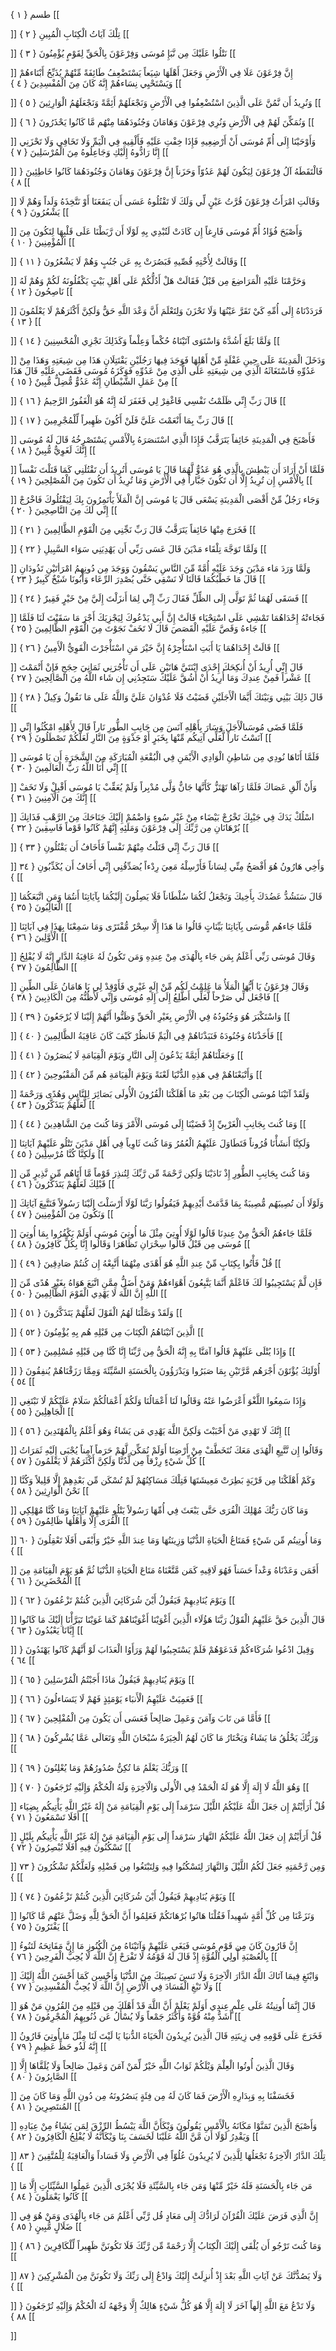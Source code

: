 طسم { ۱ }
[[


]] 
تِلْكَ آيَاتُ الْكِتَابِ الْمُبِينِ { ۲ }
[[


]] 
نَتْلُوا عَلَيْكَ مِن نَّبَإِ مُوسَى وَفِرْعَوْنَ بِالْحَقِّ لِقَوْمٍ يُؤْمِنُونَ { ۳ }
[[


]] 
إِنَّ فِرْعَوْنَ عَلَا فِي الْأَرْضِ وَجَعَلَ أَهْلَهَا شِيَعاً يَسْتَضْعِفُ طَائِفَةً مِّنْهُمْ يُذَبِّحُ أَبْنَاءهُمْ وَيَسْتَحْيِي نِسَاءهُمْ إِنَّهُ كَانَ مِنَ الْمُفْسِدِينَ { ٤ }
[[


]] 
وَنُرِيدُ أَن نَّمُنَّ عَلَى الَّذِينَ اسْتُضْعِفُوا فِي الْأَرْضِ وَنَجْعَلَهُمْ أَئِمَّةً وَنَجْعَلَهُمُ الْوَارِثِينَ { ٥ }
[[


]] 
وَنُمَكِّنَ لَهُمْ فِي الْأَرْضِ وَنُرِي فِرْعَوْنَ وَهَامَانَ وَجُنُودَهُمَا مِنْهُم مَّا كَانُوا يَحْذَرُونَ { ٦ }
[[


]] 
وَأَوْحَيْنَا إِلَى أُمِّ مُوسَى أَنْ أَرْضِعِيهِ فَإِذَا خِفْتِ عَلَيْهِ فَأَلْقِيهِ فِي الْيَمِّ وَلَا تَخَافِي وَلَا تَحْزَنِي إِنَّا رَادُّوهُ إِلَيْكِ وَجَاعِلُوهُ مِنَ الْمُرْسَلِينَ { ٧ }
[[


]] 
فَالْتَقَطَهُ آلُ فِرْعَوْنَ لِيَكُونَ لَهُمْ عَدُوّاً وَحَزَناً إِنَّ فِرْعَوْنَ وَهَامَانَ وَجُنُودَهُمَا كَانُوا خَاطِئِينَ { ۸ }
[[


]] 
وَقَالَتِ امْرَأَتُ فِرْعَوْنَ قُرَّتُ عَيْنٍ لِّي وَلَكَ لَا تَقْتُلُوهُ عَسَى أَن يَنفَعَنَا أَوْ نَتَّخِذَهُ وَلَداً وَهُمْ لَا يَشْعُرُونَ { ۹ }
[[


]] 
وَأَصْبَحَ فُؤَادُ أُمِّ مُوسَى فَارِغاً إِن كَادَتْ لَتُبْدِي بِهِ لَوْلَا أَن رَّبَطْنَا عَلَى قَلْبِهَا لِتَكُونَ مِنَ الْمُؤْمِنِينَ { ۱۰ }
[[


]] 
وَقَالَتْ لِأُخْتِهِ قُصِّيهِ فَبَصُرَتْ بِهِ عَن جُنُبٍ وَهُمْ لَا يَشْعُرُونَ { ۱۱ }
[[


]] 
وَحَرَّمْنَا عَلَيْهِ الْمَرَاضِعَ مِن قَبْلُ فَقَالَتْ هَلْ أَدُلُّكُمْ عَلَى أَهْلِ بَيْتٍ يَكْفُلُونَهُ لَكُمْ وَهُمْ لَهُ نَاصِحُونَ { ۱۲ }
[[


]] 
فَرَدَدْنَاهُ إِلَى أُمِّهِ كَيْ تَقَرَّ عَيْنُهَا وَلَا تَحْزَنَ وَلِتَعْلَمَ أَنَّ وَعْدَ اللَّهِ حَقٌّ وَلَكِنَّ أَكْثَرَهُمْ لَا يَعْلَمُونَ { ۱۳ }
[[


]] 
وَلَمَّا بَلَغَ أَشُدَّهُ وَاسْتَوَى آتَيْنَاهُ حُكْماً وَعِلْماً وَكَذَلِكَ نَجْزِي الْمُحْسِنِينَ { ۱٤ }
[[


]] 
وَدَخَلَ الْمَدِينَةَ عَلَى حِينِ غَفْلَةٍ مِّنْ أَهْلِهَا فَوَجَدَ فِيهَا رَجُلَيْنِ يَقْتَتِلَانِ هَذَا مِن شِيعَتِهِ وَهَذَا مِنْ عَدُوِّهِ فَاسْتَغَاثَهُ الَّذِي مِن شِيعَتِهِ عَلَى الَّذِي مِنْ عَدُوِّهِ فَوَكَزَهُ مُوسَى فَقَضَى عَلَيْهِ قَالَ هَذَا مِنْ عَمَلِ الشَّيْطَانِ إِنَّهُ عَدُوٌّ مُّضِلٌّ مُّبِينٌ { ۱٥ }
[[


]] 
قَالَ رَبِّ إِنِّي ظَلَمْتُ نَفْسِي فَاغْفِرْ لِي فَغَفَرَ لَهُ إِنَّهُ هُوَ الْغَفُورُ الرَّحِيمُ { ۱٦ }
[[


]] 
قَالَ رَبِّ بِمَا أَنْعَمْتَ عَلَيَّ فَلَنْ أَكُونَ ظَهِيراً لِّلْمُجْرِمِينَ { ۱٧ }
[[


]] 
فَأَصْبَحَ فِي الْمَدِينَةِ خَائِفاً يَتَرَقَّبُ فَإِذَا الَّذِي اسْتَنصَرَهُ بِالْأَمْسِ يَسْتَصْرِخُهُ قَالَ لَهُ مُوسَى إِنَّكَ لَغَوِيٌّ مُّبِينٌ { ۱۸ }
[[


]] 
فَلَمَّا أَنْ أَرَادَ أَن يَبْطِشَ بِالَّذِي هُوَ عَدُوٌّ لَّهُمَا قَالَ يَا مُوسَى أَتُرِيدُ أَن تَقْتُلَنِي كَمَا قَتَلْتَ نَفْساً بِالْأَمْسِ إِن تُرِيدُ إِلَّا أَن تَكُونَ جَبَّاراً فِي الْأَرْضِ وَمَا تُرِيدُ أَن تَكُونَ مِنَ الْمُصْلِحِينَ { ۱۹ }
[[


]] 
وَجَاء رَجُلٌ مِّنْ أَقْصَى الْمَدِينَةِ يَسْعَى قَالَ يَا مُوسَى إِنَّ الْمَلَأَ يَأْتَمِرُونَ بِكَ لِيَقْتُلُوكَ فَاخْرُجْ إِنِّي لَكَ مِنَ النَّاصِحِينَ { ۲۰ }
[[


]] 
فَخَرَجَ مِنْهَا خَائِفاً يَتَرَقَّبُ قَالَ رَبِّ نَجِّنِي مِنَ الْقَوْمِ الظَّالِمِينَ { ۲۱ }
[[


]] 
وَلَمَّا تَوَجَّهَ تِلْقَاء مَدْيَنَ قَالَ عَسَى رَبِّي أَن يَهْدِيَنِي سَوَاء السَّبِيلِ { ۲۲ }
[[


]] 
وَلَمَّا وَرَدَ مَاء مَدْيَنَ وَجَدَ عَلَيْهِ أُمَّةً مِّنَ النَّاسِ يَسْقُونَ وَوَجَدَ مِن دُونِهِمُ امْرَأتَيْنِ تَذُودَانِ قَالَ مَا خَطْبُكُمَا قَالَتَا لَا نَسْقِي حَتَّى يُصْدِرَ الرِّعَاء وَأَبُونَا شَيْخٌ كَبِيرٌ { ۲۳ }
[[


]] 
فَسَقَى لَهُمَا ثُمَّ تَوَلَّى إِلَى الظِّلِّ فَقَالَ رَبِّ إِنِّي لِمَا أَنزَلْتَ إِلَيَّ مِنْ خَيْرٍ فَقِيرٌ { ۲٤ }
[[


]] 
فَجَاءتْهُ إِحْدَاهُمَا تَمْشِي عَلَى اسْتِحْيَاء قَالَتْ إِنَّ أَبِي يَدْعُوكَ لِيَجْزِيَكَ أَجْرَ مَا سَقَيْتَ لَنَا فَلَمَّا جَاءهُ وَقَصَّ عَلَيْهِ الْقَصَصَ قَالَ لَا تَخَفْ نَجَوْتَ مِنَ الْقَوْمِ الظَّالِمِينَ { ۲٥ }
[[


]] 
قَالَتْ إِحْدَاهُمَا يَا أَبَتِ اسْتَأْجِرْهُ إِنَّ خَيْرَ مَنِ اسْتَأْجَرْتَ الْقَوِيُّ الْأَمِينُ { ۲٦ }
[[


]] 
قَالَ إِنِّي أُرِيدُ أَنْ أُنكِحَكَ إِحْدَى ابْنَتَيَّ هَاتَيْنِ عَلَى أَن تَأْجُرَنِي ثَمَانِيَ حِجَجٍ فَإِنْ أَتْمَمْتَ عَشْراً فَمِنْ عِندِكَ وَمَا أُرِيدُ أَنْ أَشُقَّ عَلَيْكَ سَتَجِدُنِي إِن شَاء اللَّهُ مِنَ الصَّالِحِينَ { ۲٧ }
[[


]] 
قَالَ ذَلِكَ بَيْنِي وَبَيْنَكَ أَيَّمَا الْأَجَلَيْنِ قَضَيْتُ فَلَا عُدْوَانَ عَلَيَّ وَاللَّهُ عَلَى مَا نَقُولُ وَكِيلٌ { ۲۸ }
[[


]] 
فَلَمَّا قَضَى مُوسَىالْأَجَلَ وَسَارَ بِأَهْلِهِ آنَسَ مِن جَانِبِ الطُّورِ نَاراً قَالَ لِأَهْلِهِ امْكُثُوا إِنِّي آنَسْتُ نَاراً لَّعَلِّي آتِيكُم مِّنْهَا بِخَبَرٍ أَوْ جَذْوَةٍ مِنَ النَّارِ لَعَلَّكُمْ تَصْطَلُونَ { ۲۹ }
[[


]] 
فَلَمَّا أَتَاهَا نُودِي مِن شَاطِئِ الْوَادِي الْأَيْمَنِ فِي الْبُقْعَةِ الْمُبَارَكَةِ مِنَ الشَّجَرَةِ أَن يَا مُوسَى إِنِّي أَنَا اللَّهُ رَبُّ الْعَالَمِينَ { ۳۰ }
[[


]] 
وَأَنْ أَلْقِ عَصَاكَ فَلَمَّا رَآهَا تَهْتَزُّ كَأَنَّهَا جَانٌّ وَلَّى مُدْبِراً وَلَمْ يُعَقِّبْ يَا مُوسَى أَقْبِلْ وَلَا تَخَفْ إِنَّكَ مِنَ الْآمِنِينَ { ۳۱ }
[[


]] 
اسْلُكْ يَدَكَ فِي جَيْبِكَ تَخْرُجْ بَيْضَاء مِنْ غَيْرِ سُوءٍ وَاضْمُمْ إِلَيْكَ جَنَاحَكَ مِنَ الرَّهْبِ فَذَانِكَ بُرْهَانَانِ مِن رَّبِّكَ إِلَى فِرْعَوْنَ وَمَلَئِهِ إِنَّهُمْ كَانُوا قَوْماً فَاسِقِينَ { ۳۲ }
[[


]] 
قَالَ رَبِّ إِنِّي قَتَلْتُ مِنْهُمْ نَفْساً فَأَخَافُ أَن يَقْتُلُونِ { ۳۳ }
[[


]] 
وَأَخِي هَارُونُ هُوَ أَفْصَحُ مِنِّي لِسَاناً فَأَرْسِلْهُ مَعِيَ رِدْءاً يُصَدِّقُنِي إِنِّي أَخَافُ أَن يُكَذِّبُونِ { ۳٤ }
[[


]] 
قَالَ سَنَشُدُّ عَضُدَكَ بِأَخِيكَ وَنَجْعَلُ لَكُمَا سُلْطَاناً فَلَا يَصِلُونَ إِلَيْكُمَا بِآيَاتِنَا أَنتُمَا وَمَنِ اتَّبَعَكُمَا الْغَالِبُونَ { ۳٥ }
[[


]] 
فَلَمَّا جَاءهُم مُّوسَى بِآيَاتِنَا بَيِّنَاتٍ قَالُوا مَا هَذَا إِلَّا سِحْرٌ مُّفْتَرًى وَمَا سَمِعْنَا بِهَذَا فِي آبَائِنَا الْأَوَّلِينَ { ۳٦ }
[[


]] 
وَقَالَ مُوسَى رَبِّي أَعْلَمُ بِمَن جَاء بِالْهُدَى مِنْ عِندِهِ وَمَن تَكُونُ لَهُ عَاقِبَةُ الدَّارِ إِنَّهُ لَا يُفْلِحُ الظَّالِمُونَ { ۳٧ }
[[


]] 
وَقَالَ فِرْعَوْنُ يَا أَيُّهَا الْمَلَأُ مَا عَلِمْتُ لَكُم مِّنْ إِلَهٍ غَيْرِي فَأَوْقِدْ لِي يَا هَامَانُ عَلَى الطِّينِ فَاجْعَل لِّي صَرْحاً لَّعَلِّي أَطَّلِعُ إِلَى إِلَهِ مُوسَى وَإِنِّي لَأَظُنُّهُ مِنَ الْكَاذِبِينَ { ۳۸ }
[[


]] 
وَاسْتَكْبَرَ هُوَ وَجُنُودُهُ فِي الْأَرْضِ بِغَيْرِ الْحَقِّ وَظَنُّوا أَنَّهُمْ إِلَيْنَا لَا يُرْجَعُونَ { ۳۹ }
[[


]] 
فَأَخَذْنَاهُ وَجُنُودَهُ فَنَبَذْنَاهُمْ فِي الْيَمِّ فَانظُرْ كَيْفَ كَانَ عَاقِبَةُ الظَّالِمِينَ { ٤۰ }
[[


]] 
وَجَعَلْنَاهُمْ أَئِمَّةً يَدْعُونَ إِلَى النَّارِ وَيَوْمَ الْقِيَامَةِ لَا يُنصَرُونَ { ٤۱ }
[[


]] 
وَأَتْبَعْنَاهُمْ فِي هَذِهِ الدُّنْيَا لَعْنَةً وَيَوْمَ الْقِيَامَةِ هُم مِّنَ الْمَقْبُوحِينَ { ٤۲ }
[[


]] 
وَلَقَدْ آتَيْنَا مُوسَى الْكِتَابَ مِن بَعْدِ مَا أَهْلَكْنَا الْقُرُونَ الْأُولَى بَصَائِرَ لِلنَّاسِ وَهُدًى وَرَحْمَةً لَّعَلَّهُمْ يَتَذَكَّرُونَ { ٤۳ }
[[


]] 
وَمَا كُنتَ بِجَانِبِ الْغَرْبِيِّ إِذْ قَضَيْنَا إِلَى مُوسَى الْأَمْرَ وَمَا كُنتَ مِنَ الشَّاهِدِينَ { ٤٤ }
[[


]] 
وَلَكِنَّا أَنشَأْنَا قُرُوناً فَتَطَاوَلَ عَلَيْهِمُ الْعُمُرُ وَمَا كُنتَ ثَاوِياً فِي أَهْلِ مَدْيَنَ تَتْلُو عَلَيْهِمْ آيَاتِنَا وَلَكِنَّا كُنَّا مُرْسِلِينَ { ٤٥ }
[[


]] 
وَمَا كُنتَ بِجَانِبِ الطُّورِ إِذْ نَادَيْنَا وَلَكِن رَّحْمَةً مِّن رَّبِّكَ لِتُنذِرَ قَوْماً مَّا أَتَاهُم مِّن نَّذِيرٍ مِّن قَبْلِكَ لَعَلَّهُمْ يَتَذَكَّرُونَ { ٤٦ }
[[


]] 
وَلَوْلَا أَن تُصِيبَهُم مُّصِيبَةٌ بِمَا قَدَّمَتْ أَيْدِيهِمْ فَيَقُولُوا رَبَّنَا لَوْلَا أَرْسَلْتَ إِلَيْنَا رَسُولاً فَنَتَّبِعَ آيَاتِكَ وَنَكُونَ مِنَ الْمُؤْمِنِينَ { ٤٧ }
[[


]] 
فَلَمَّا جَاءهُمُ الْحَقُّ مِنْ عِندِنَا قَالُوا لَوْلَا أُوتِيَ مِثْلَ مَا أُوتِيَ مُوسَى أَوَلَمْ يَكْفُرُوا بِمَا أُوتِيَ مُوسَى مِن قَبْلُ قَالُوا سِحْرَانِ تَظَاهَرَا وَقَالُوا إِنَّا بِكُلٍّ كَافِرُونَ { ٤۸ }
[[


]] 
قُلْ فَأْتُوا بِكِتَابٍ مِّنْ عِندِ اللَّهِ هُوَ أَهْدَى مِنْهُمَا أَتَّبِعْهُ إِن كُنتُمْ صَادِقِينَ { ٤۹ }
[[


]] 
فَإِن لَّمْ يَسْتَجِيبُوا لَكَ فَاعْلَمْ أَنَّمَا يَتَّبِعُونَ أَهْوَاءهُمْ وَمَنْ أَضَلُّ مِمَّنِ اتَّبَعَ هَوَاهُ بِغَيْرِ هُدًى مِّنَ اللَّهِ إِنَّ اللَّهَ لَا يَهْدِي الْقَوْمَ الظَّالِمِينَ { ٥۰ }
[[


]] 
وَلَقَدْ وَصَّلْنَا لَهُمُ الْقَوْلَ لَعَلَّهُمْ يَتَذَكَّرُونَ { ٥۱ }
[[


]] 
الَّذِينَ آتَيْنَاهُمُ الْكِتَابَ مِن قَبْلِهِ هُم بِهِ يُؤْمِنُونَ { ٥۲ }
[[


]] 
وَإِذَا يُتْلَى عَلَيْهِمْ قَالُوا آمَنَّا بِهِ إِنَّهُ الْحَقُّ مِن رَّبِّنَا إِنَّا كُنَّا مِن قَبْلِهِ مُسْلِمِينَ { ٥۳ }
[[


]] 
أُوْلَئِكَ يُؤْتَوْنَ أَجْرَهُم مَّرَّتَيْنِ بِمَا صَبَرُوا وَيَدْرَؤُونَ بِالْحَسَنَةِ السَّيِّئَةَ وَمِمَّا رَزَقْنَاهُمْ يُنفِقُونَ { ٥٤ }
[[


]] 
وَإِذَا سَمِعُوا اللَّغْوَ أَعْرَضُوا عَنْهُ وَقَالُوا لَنَا أَعْمَالُنَا وَلَكُمْ أَعْمَالُكُمْ سَلَامٌ عَلَيْكُمْ لَا نَبْتَغِي الْجَاهِلِينَ { ٥٥ }
[[


]] 
إِنَّكَ لَا تَهْدِي مَنْ أَحْبَبْتَ وَلَكِنَّ اللَّهَ يَهْدِي مَن يَشَاءُ وَهُوَ أَعْلَمُ بِالْمُهْتَدِينَ { ٥٦ }
[[


]] 
وَقَالُوا إِن نَّتَّبِعِ الْهُدَى مَعَكَ نُتَخَطَّفْ مِنْ أَرْضِنَا أَوَلَمْ نُمَكِّن لَّهُمْ حَرَماً آمِناً يُجْبَى إِلَيْهِ ثَمَرَاتُ كُلِّ شَيْءٍ رِزْقاً مِن لَّدُنَّا وَلَكِنَّ أَكْثَرَهُمْ لَا يَعْلَمُونَ { ٥٧ }
[[


]] 
وَكَمْ أَهْلَكْنَا مِن قَرْيَةٍ بَطِرَتْ مَعِيشَتَهَا فَتِلْكَ مَسَاكِنُهُمْ لَمْ تُسْكَن مِّن بَعْدِهِمْ إِلَّا قَلِيلاً وَكُنَّا نَحْنُ الْوَارِثِينَ { ٥۸ }
[[


]] 
وَمَا كَانَ رَبُّكَ مُهْلِكَ الْقُرَى حَتَّى يَبْعَثَ فِي أُمِّهَا رَسُولاً يَتْلُو عَلَيْهِمْ آيَاتِنَا وَمَا كُنَّا مُهْلِكِي الْقُرَى إِلَّا وَأَهْلُهَا ظَالِمُونَ { ٥۹ }
[[


]] 
وَمَا أُوتِيتُم مِّن شَيْءٍ فَمَتَاعُ الْحَيَاةِ الدُّنْيَا وَزِينَتُهَا وَمَا عِندَ اللَّهِ خَيْرٌ وَأَبْقَى أَفَلَا تَعْقِلُونَ { ٦۰ }
[[


]] 
أَفَمَن وَعَدْنَاهُ وَعْداً حَسَناً فَهُوَ لَاقِيهِ كَمَن مَّتَّعْنَاهُ مَتَاعَ الْحَيَاةِ الدُّنْيَا ثُمَّ هُوَ يَوْمَ الْقِيَامَةِ مِنَ الْمُحْضَرِينَ { ٦۱ }
[[


]] 
وَيَوْمَ يُنَادِيهِمْ فَيَقُولُ أَيْنَ شُرَكَائِيَ الَّذِينَ كُنتُمْ تَزْعُمُونَ { ٦۲ }
[[


]] 
قَالَ الَّذِينَ حَقَّ عَلَيْهِمُ الْقَوْلُ رَبَّنَا هَؤُلَاء الَّذِينَ أَغْوَيْنَا أَغْوَيْنَاهُمْ كَمَا غَوَيْنَا تَبَرَّأْنَا إِلَيْكَ مَا كَانُوا إِيَّانَا يَعْبُدُونَ { ٦۳ }
[[


]] 
وَقِيلَ ادْعُوا شُرَكَاءكُمْ فَدَعَوْهُمْ فَلَمْ يَسْتَجِيبُوا لَهُمْ وَرَأَوُا الْعَذَابَ لَوْ أَنَّهُمْ كَانُوا يَهْتَدُونَ { ٦٤ }
[[


]] 
وَيَوْمَ يُنَادِيهِمْ فَيَقُولُ مَاذَا أَجَبْتُمُ الْمُرْسَلِينَ { ٦٥ }
[[


]] 
فَعَمِيَتْ عَلَيْهِمُ الْأَنبَاء يَوْمَئِذٍ فَهُمْ لَا يَتَسَاءلُونَ { ٦٦ }
[[


]] 
فَأَمَّا مَن تَابَ وَآمَنَ وَعَمِلَ صَالِحاً فَعَسَى أَن يَكُونَ مِنَ الْمُفْلِحِينَ { ٦٧ }
[[


]] 
وَرَبُّكَ يَخْلُقُ مَا يَشَاءُ وَيَخْتَارُ مَا كَانَ لَهُمُ الْخِيَرَةُ سُبْحَانَ اللَّهِ وَتَعَالَى عَمَّا يُشْرِكُونَ { ٦۸ }
[[


]] 
وَرَبُّكَ يَعْلَمُ مَا تُكِنُّ صُدُورُهُمْ وَمَا يُعْلِنُونَ { ٦۹ }
[[


]] 
وَهُوَ اللَّهُ لَا إِلَهَ إِلَّا هُوَ لَهُ الْحَمْدُ فِي الْأُولَى وَالْآخِرَةِ وَلَهُ الْحُكْمُ وَإِلَيْهِ تُرْجَعُونَ { ٧۰ }
[[


]] 
قُلْ أَرَأَيْتُمْ إِن جَعَلَ اللَّهُ عَلَيْكُمُ اللَّيْلَ سَرْمَداً إِلَى يَوْمِ الْقِيَامَةِ مَنْ إِلَهٌ غَيْرُ اللَّهِ يَأْتِيكُم بِضِيَاء أَفَلَا تَسْمَعُونَ { ٧۱ }
[[


]] 
قُلْ أَرَأَيْتُمْ إِن جَعَلَ اللَّهُ عَلَيْكُمُ النَّهَارَ سَرْمَداً إِلَى يَوْمِ الْقِيَامَةِ مَنْ إِلَهٌ غَيْرُ اللَّهِ يَأْتِيكُم بِلَيْلٍ تَسْكُنُونَ فِيهِ أَفَلَا تُبْصِرُونَ { ٧۲ }
[[


]] 
وَمِن رَّحْمَتِهِ جَعَلَ لَكُمُ اللَّيْلَ وَالنَّهَارَ لِتَسْكُنُوا فِيهِ وَلِتَبْتَغُوا مِن فَضْلِهِ وَلَعَلَّكُمْ تَشْكُرُونَ { ٧۳ }
[[


]] 
وَيَوْمَ يُنَادِيهِمْ فَيَقُولُ أَيْنَ شُرَكَائِيَ الَّذِينَ كُنتُمْ تَزْعُمُونَ { ٧٤ }
[[


]] 
وَنَزَعْنَا مِن كُلِّ أُمَّةٍ شَهِيداً فَقُلْنَا هَاتُوا بُرْهَانَكُمْ فَعَلِمُوا أَنَّ الْحَقَّ لِلَّهِ وَضَلَّ عَنْهُم مَّا كَانُوا يَفْتَرُونَ { ٧٥ }
[[


]] 
إِنَّ قَارُونَ كَانَ مِن قَوْمِ مُوسَى فَبَغَى عَلَيْهِمْ وَآتَيْنَاهُ مِنَ الْكُنُوزِ مَا إِنَّ مَفَاتِحَهُ لَتَنُوءُ بِالْعُصْبَةِ أُولِي الْقُوَّةِ إِذْ قَالَ لَهُ قَوْمُهُ لَا تَفْرَحْ إِنَّ اللَّهَ لَا يُحِبُّ الْفَرِحِينَ { ٧٦ }
[[


]] 
وَابْتَغِ فِيمَا آتَاكَ اللَّهُ الدَّارَ الْآخِرَةَ وَلَا تَنسَ نَصِيبَكَ مِنَ الدُّنْيَا وَأَحْسِن كَمَا أَحْسَنَ اللَّهُ إِلَيْكَ وَلَا تَبْغِ الْفَسَادَ فِي الْأَرْضِ إِنَّ اللَّهَ لَا يُحِبُّ الْمُفْسِدِينَ { ٧٧ }
[[


]] 
قَالَ إِنَّمَا أُوتِيتُهُ عَلَى عِلْمٍ عِندِي أَوَلَمْ يَعْلَمْ أَنَّ اللَّهَ قَدْ أَهْلَكَ مِن قَبْلِهِ مِنَ القُرُونِ مَنْ هُوَ أَشَدُّ مِنْهُ قُوَّةً وَأَكْثَرُ جَمْعاً وَلَا يُسْأَلُ عَن ذُنُوبِهِمُ الْمُجْرِمُونَ { ٧۸ }
[[


]] 
فَخَرَجَ عَلَى قَوْمِهِ فِي زِينَتِهِ قَالَ الَّذِينَ يُرِيدُونَ الْحَيَاةَ الدُّنيَا يَا لَيْتَ لَنَا مِثْلَ مَا أُوتِيَ قَارُونُ إِنَّهُ لَذُو حَظٍّ عَظِيمٍ { ٧۹ }
[[


]] 
وَقَالَ الَّذِينَ أُوتُوا الْعِلْمَ وَيْلَكُمْ ثَوَابُ اللَّهِ خَيْرٌ لِّمَنْ آمَنَ وَعَمِلَ صَالِحاً وَلَا يُلَقَّاهَا إِلَّا الصَّابِرُونَ { ۸۰ }
[[


]] 
فَخَسَفْنَا بِهِ وَبِدَارِهِ الْأَرْضَ فَمَا كَانَ لَهُ مِن فِئَةٍ يَنصُرُونَهُ مِن دُونِ اللَّهِ وَمَا كَانَ مِنَ المُنتَصِرِينَ { ۸۱ }
[[


]] 
وَأَصْبَحَ الَّذِينَ تَمَنَّوْا مَكَانَهُ بِالْأَمْسِ يَقُولُونَ وَيْكَأَنَّ اللَّهَ يَبْسُطُ الرِّزْقَ لِمَن يَشَاءُ مِنْ عِبَادِهِ وَيَقْدِرُ لَوْلَا أَن مَّنَّ اللَّهُ عَلَيْنَا لَخَسَفَ بِنَا وَيْكَأَنَّهُ لَا يُفْلِحُ الْكَافِرُونَ { ۸۲ }
[[


]] 
تِلْكَ الدَّارُ الْآخِرَةُ نَجْعَلُهَا لِلَّذِينَ لَا يُرِيدُونَ عُلُوّاً فِي الْأَرْضِ وَلَا فَسَاداً وَالْعَاقِبَةُ لِلْمُتَّقِينَ { ۸۳ }
[[


]] 
مَن جَاء بِالْحَسَنَةِ فَلَهُ خَيْرٌ مِّنْهَا وَمَن جَاء بِالسَّيِّئَةِ فَلَا يُجْزَى الَّذِينَ عَمِلُوا السَّيِّئَاتِ إِلَّا مَا كَانُوا يَعْمَلُونَ { ۸٤ }
[[


]] 
إِنَّ الَّذِي فَرَضَ عَلَيْكَ الْقُرْآنَ لَرَادُّكَ إِلَى مَعَادٍ قُل رَّبِّي أَعْلَمُ مَن جَاء بِالْهُدَى وَمَنْ هُوَ فِي ضَلَالٍ مُّبِينٍ { ۸٥ }
[[


]] 
وَمَا كُنتَ تَرْجُو أَن يُلْقَى إِلَيْكَ الْكِتَابُ إِلَّا رَحْمَةً مِّن رَّبِّكَ فَلَا تَكُونَنَّ ظَهِيراً لِّلْكَافِرِينَ { ۸٦ }
[[


]] 
وَلَا يَصُدُّنَّكَ عَنْ آيَاتِ اللَّهِ بَعْدَ إِذْ أُنزِلَتْ إِلَيْكَ وَادْعُ إِلَى رَبِّكَ وَلَا تَكُونَنَّ مِنَ الْمُشْرِكِينَ { ۸٧ }
[[


]] 
وَلَا تَدْعُ مَعَ اللَّهِ إِلَهاً آخَرَ لَا إِلَهَ إِلَّا هُوَ كُلُّ شَيْءٍ هَالِكٌ إِلَّا وَجْهَهُ لَهُ الْحُكْمُ وَإِلَيْهِ تُرْجَعُونَ { ۸۸ }
[[


]]